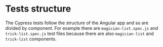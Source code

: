 # Tests structure

The Cypress tests follow the structure of the Angular app and so are divided by component. For example there are `magician-list.spec.js` and `trick-list.spec.js` test files because there are also `magician-list` and `trick-list` components.